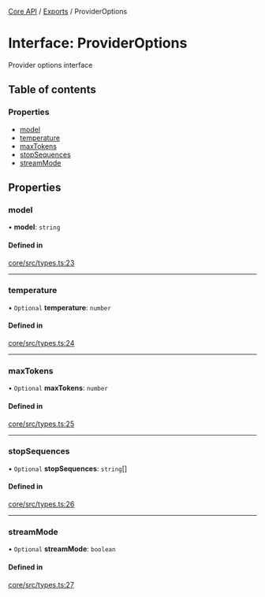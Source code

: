 <!-- 
 ⚠️  AUTO-GENERATED FILE - DO NOT EDIT MANUALLY
 This file is automatically generated by scripts/docs-generator.js
 To make changes, edit the source TypeScript files or update the generator script
-->

[Core API](../../) / [Exports](../modules) / ProviderOptions

# Interface: ProviderOptions

Provider options interface

## Table of contents

### Properties

- [model](ProviderOptions#model)
- [temperature](ProviderOptions#temperature)
- [maxTokens](ProviderOptions#maxtokens)
- [stopSequences](ProviderOptions#stopsequences)
- [streamMode](ProviderOptions#streammode)

## Properties

### model

• **model**: `string`

#### Defined in

[core/src/types.ts:23](https://github.com/woojubb/robota/blob/e9a16308aa7c5860eec707b38c4a69831f29dd9f/packages/core/src/types.ts#L23)

___

### temperature

• `Optional` **temperature**: `number`

#### Defined in

[core/src/types.ts:24](https://github.com/woojubb/robota/blob/e9a16308aa7c5860eec707b38c4a69831f29dd9f/packages/core/src/types.ts#L24)

___

### maxTokens

• `Optional` **maxTokens**: `number`

#### Defined in

[core/src/types.ts:25](https://github.com/woojubb/robota/blob/e9a16308aa7c5860eec707b38c4a69831f29dd9f/packages/core/src/types.ts#L25)

___

### stopSequences

• `Optional` **stopSequences**: `string`[]

#### Defined in

[core/src/types.ts:26](https://github.com/woojubb/robota/blob/e9a16308aa7c5860eec707b38c4a69831f29dd9f/packages/core/src/types.ts#L26)

___

### streamMode

• `Optional` **streamMode**: `boolean`

#### Defined in

[core/src/types.ts:27](https://github.com/woojubb/robota/blob/e9a16308aa7c5860eec707b38c4a69831f29dd9f/packages/core/src/types.ts#L27)

